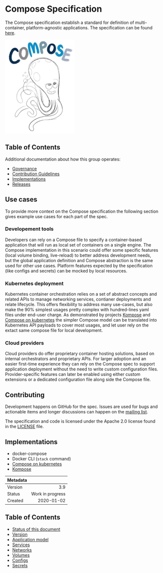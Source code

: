 # Compose Specification

The Compose specification establish a standard for definition of multi-container, 
platform-agnostic applications. The specification can be found [here](spec.md).

![logo](logo.jpg)   

## Table of Contents

Additional documentation about how this group operates:
* [Governance](GOVERNANCE.md)
* [Contribution Guidelines](GUIDELINES.md)
* [Implementations](#Implementations)
* [Releases](https://github.com/docker/compose-spec/releases)

## Use cases

To provide more context on the Compose specification the following section gives 
example use cases for each part of the spec.

### Developement tools

Developers can rely on a Compose file to specify a container-based application that 
will run as local set of containers on a single engine. The Compose implementation 
in this scenario could offer some specific features (local volume  binding, live-reload) 
to better address development needs, but the global application definition and Compose 
abstraction is the same used for other use cases. Platform features expected by the 
specification (like configs and secrets) can be mocked by local resources.

### Kubernetes deployment

Kubernetes container orchestration relies on a set of abstract concepts and related 
APIs to manage networking services, contianer deployments and relate lifecycle. This 
offers flexibility to address many use-cases, but also make the 90% simplest usages 
pretty complex with hundred-lines yaml files under end-user charge. As demonstrated 
by projects [Kompose](https://github.com/kubernetes/kompose) and 
[Compose on kubernetes](https://github.com/docker/compose-on-kubernetes) the simpler 
Compose model can be translated into Kubernetes API payloads to cover most usages, 
and let user rely on the extact same compose file for local development.

### Cloud providers

Cloud providers do offer proprietary container hosting solutions, based on internal 
orchestrators and proprietary APIs. For larger adoption and an easier first-time 
experience they can rely on the Compose spec to support application deployment without 
the need to write custom configuration files. Provider-specific features can later be 
enabled using either custom extensions or a dedicated configuration file along side the 
Compose file.


## Contributing

Development happens on GitHub for the spec. Issues are used for bugs and actionable 
items and longer discussions can happen on the 
[mailing list](https://groups.google.com/forum/#!forum/compose-spec).

The specification and code is licensed under the Apache 2.0 license found in the [LICENSE](LICENSE) file.

## Implementations

* docker-compose
* Docker CLI (`stack` command)
* [Compose on kubernetes](https://github.com/docker/compose-on-kubernetes)
* [Kompose](https://github.com/kubernetes/kompose)



| Metadata |                  |
| -------- | ---------------: |
| Version  | 3.9              |
| Status   | Work in progress |
| Created  | 2020-01-02       |

## Table of Contents
  * [Status of this document](#status-of-this-document)
  * [Version](#version)
  * [Application model](#application-model)
  * [Services](#services)
  * [Networks](#networks)
  * [Volumes](#volumes)
  * [Configs](#configs)
  * [Secrets](#secrets)

